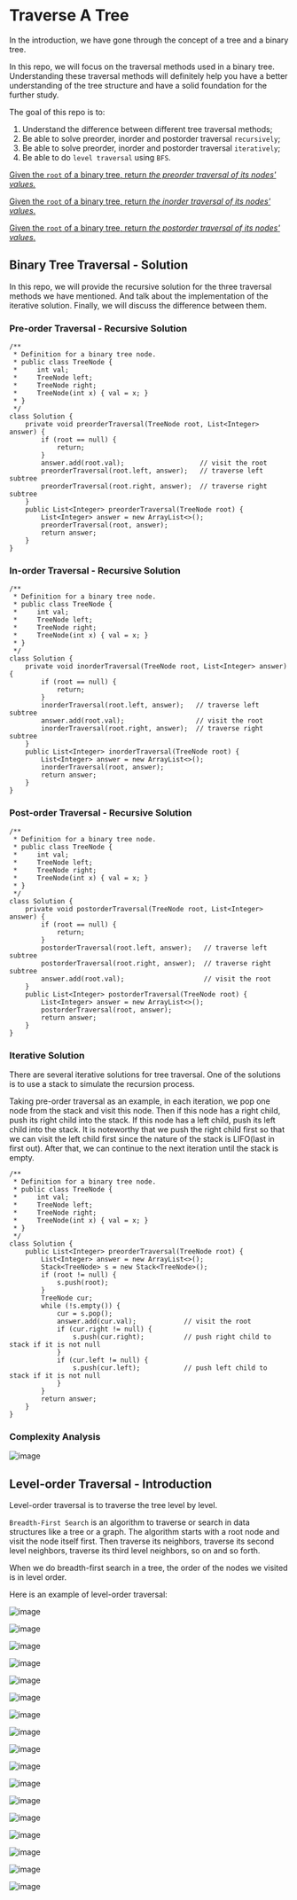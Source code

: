# Traverse A Tree

In the introduction, we have gone through the concept of a tree and a binary tree.

In this repo, we will focus on the traversal methods used in a binary tree. Understanding these traversal methods will definitely help you have a better understanding of the tree structure and have a solid foundation for the further study.

The goal of this repo is to:

1. Understand the difference between different tree traversal methods;
2. Be able to solve preorder, inorder and postorder traversal ```recursively```;
3. Be able to solve preorder, inorder and postorder traversal ```iteratively```;
4. Be able to do ```level traversal``` using ```BFS```.

[Given the ```root``` of a binary tree, return *the preorder traversal of its nodes' values.*](https://github.com/keldavis/Java-Practice/tree/master/Google%20Interview%20Prep/Data%20Structures/Binary%20Tree/Traverse%20A%20Tree/Preorder%20Traversal)

[Given the ```root``` of a binary tree, return *the inorder traversal of its nodes' values*.](https://github.com/keldavis/Java-Practice/tree/master/Google%20Interview%20Prep/Data%20Structures/Binary%20Tree/Traverse%20A%20Tree/Inorder%20Traversal)

[Given the ```root``` of a binary tree, return *the postorder traversal of its nodes' values*.](https://github.com/keldavis/Java-Practice/tree/master/Google%20Interview%20Prep/Data%20Structures/Binary%20Tree/Traverse%20A%20Tree/Postorder%20Traversal)

## Binary Tree Traversal - Solution

In this repo, we will provide the recursive solution for the three traversal methods we have mentioned. And talk about the implementation of the iterative solution. Finally, we will discuss the difference between them.

### Pre-order Traversal - Recursive Solution

```
/**
 * Definition for a binary tree node.
 * public class TreeNode {
 *     int val;
 *     TreeNode left;
 *     TreeNode right;
 *     TreeNode(int x) { val = x; }
 * }
 */
class Solution {
    private void preorderTraversal(TreeNode root, List<Integer> answer) {
        if (root == null) {
            return;
        }
        answer.add(root.val);                   // visit the root
        preorderTraversal(root.left, answer);   // traverse left subtree
        preorderTraversal(root.right, answer);  // traverse right subtree
    }
    public List<Integer> preorderTraversal(TreeNode root) {
        List<Integer> answer = new ArrayList<>();
        preorderTraversal(root, answer);
        return answer;
    }
}
```

### In-order Traversal - Recursive Solution

```
/**
 * Definition for a binary tree node.
 * public class TreeNode {
 *     int val;
 *     TreeNode left;
 *     TreeNode right;
 *     TreeNode(int x) { val = x; }
 * }
 */
class Solution {
    private void inorderTraversal(TreeNode root, List<Integer> answer) {
        if (root == null) {
            return;
        }
        inorderTraversal(root.left, answer);   // traverse left subtree
        answer.add(root.val);                  // visit the root
        inorderTraversal(root.right, answer);  // traverse right subtree
    }
    public List<Integer> inorderTraversal(TreeNode root) {
        List<Integer> answer = new ArrayList<>();
        inorderTraversal(root, answer);
        return answer;
    }
}
```

### Post-order Traversal - Recursive Solution

```
/**
 * Definition for a binary tree node.
 * public class TreeNode {
 *     int val;
 *     TreeNode left;
 *     TreeNode right;
 *     TreeNode(int x) { val = x; }
 * }
 */
class Solution {
    private void postorderTraversal(TreeNode root, List<Integer> answer) {
        if (root == null) {
            return;
        }
        postorderTraversal(root.left, answer);   // traverse left subtree
        postorderTraversal(root.right, answer);  // traverse right subtree
        answer.add(root.val);                    // visit the root
    }
    public List<Integer> postorderTraversal(TreeNode root) {
        List<Integer> answer = new ArrayList<>();
        postorderTraversal(root, answer);
        return answer;
    }
}
```

### Iterative Solution

There are several iterative solutions for tree traversal. One of the solutions is to use a stack to simulate the recursion process.

Taking pre-order traversal as an example, in each iteration, we pop one node from the stack and visit this node. Then if this node has a right child, push its right child into the stack. If this node has a left child, push its left child into the stack. It is noteworthy that we push the right child first so that we can visit the left child first since the nature of the stack is LIFO(last in first out). After that, we can continue to the next iteration until the stack is empty.

```
/**
 * Definition for a binary tree node.
 * public class TreeNode {
 *     int val;
 *     TreeNode left;
 *     TreeNode right;
 *     TreeNode(int x) { val = x; }
 * }
 */
class Solution {
    public List<Integer> preorderTraversal(TreeNode root) {
        List<Integer> answer = new ArrayList<>();
        Stack<TreeNode> s = new Stack<TreeNode>();
        if (root != null) {
            s.push(root);
        }
        TreeNode cur;
        while (!s.empty()) {
            cur = s.pop();
            answer.add(cur.val);            // visit the root
            if (cur.right != null) {
                s.push(cur.right);          // push right child to stack if it is not null
            }
            if (cur.left != null) {
                s.push(cur.left);           // push left child to stack if it is not null
            }
        }
        return answer;
    }
}
```

### Complexity Analysis

![image](https://user-images.githubusercontent.com/19383145/124372717-713e2e80-dc5a-11eb-9acf-6c191a09dec8.png)

## Level-order Traversal - Introduction

Level-order traversal is to traverse the tree level by level.

```Breadth-First Search``` is an algorithm to traverse or search in data structures like a tree or a graph. The algorithm starts with a root node and visit the node itself first. Then traverse its neighbors, traverse its second level neighbors, traverse its third level neighbors, so on and so forth.

When we do breadth-first search in a tree, the order of the nodes we visited is in level order.

Here is an example of level-order traversal:

![image](https://user-images.githubusercontent.com/19383145/124372754-c1b58c00-dc5a-11eb-9411-804b00aeb1f1.png)

![image](https://user-images.githubusercontent.com/19383145/124372759-cc702100-dc5a-11eb-89a1-0105ce7e821f.png)

![image](https://user-images.githubusercontent.com/19383145/124372765-d42fc580-dc5a-11eb-9168-c6dc5229ccd5.png)

![image](https://user-images.githubusercontent.com/19383145/124372767-dc880080-dc5a-11eb-85c2-b69eec2fc35a.png)

![image](https://user-images.githubusercontent.com/19383145/124372770-e4e03b80-dc5a-11eb-94db-9678cf94e257.png)

![image](https://user-images.githubusercontent.com/19383145/124372774-ef9ad080-dc5a-11eb-96b6-5557454b9fb1.png)

![image](https://user-images.githubusercontent.com/19383145/124372777-f7f30b80-dc5a-11eb-843f-890bde15e4d5.png)

![image](https://user-images.githubusercontent.com/19383145/124372781-017c7380-dc5b-11eb-8b55-dbe54e044623.png)

![image](https://user-images.githubusercontent.com/19383145/124372783-093c1800-dc5b-11eb-979f-befa97cc1f57.png)

![image](https://user-images.githubusercontent.com/19383145/124372788-122ce980-dc5b-11eb-88e1-1b14004b1fa2.png)

![image](https://user-images.githubusercontent.com/19383145/124372795-207b0580-dc5b-11eb-8ddf-3115d42b4ada.png)

![image](https://user-images.githubusercontent.com/19383145/124372798-2b359a80-dc5b-11eb-9ca2-3f8ed8395e9b.png)

![image](https://user-images.githubusercontent.com/19383145/124372807-3a1c4d00-dc5b-11eb-90b9-b705551d9a62.png)

![image](https://user-images.githubusercontent.com/19383145/124372813-46080f00-dc5b-11eb-9235-c33f73f26ff6.png)

![image](https://user-images.githubusercontent.com/19383145/124372817-51f3d100-dc5b-11eb-91cb-c77d1a929598.png)

![image](https://user-images.githubusercontent.com/19383145/124372823-5b7d3900-dc5b-11eb-867b-65b64c57453d.png)

![image](https://user-images.githubusercontent.com/19383145/124372830-6506a100-dc5b-11eb-8262-2d1916e27e9d.png)
